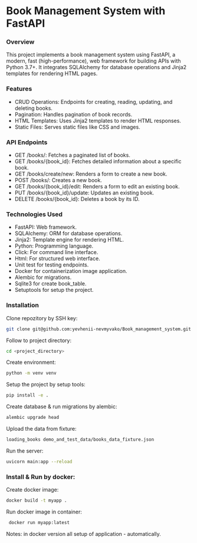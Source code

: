 # Book Management System with FastAPI

### Overview
This project implements a book management system using FastAPI, a modern, fast (high-performance), web framework for building APIs with Python 3.7+. It integrates SQLAlchemy for database operations and Jinja2 templates for rendering HTML pages.

### Features

* CRUD Operations: Endpoints for creating, reading, updating, and deleting books.
* Pagination: Handles pagination of book records.
* HTML Templates: Uses Jinja2 templates to render HTML responses.
* Static Files: Serves static files like CSS and images.

### API Endpoints
* GET /books/: Fetches a paginated list of books.
* GET /books/{book_id}: Fetches detailed information about a specific book.
* GET /books/create/new: Renders a form to create a new book.
* POST /books/: Creates a new book.
* GET /books/{book_id}/edit: Renders a form to edit an existing book.
* PUT /books/{book_id}/update: Updates an existing book.
* DELETE /books/{book_id}: Deletes a book by its ID.

### Technologies Used
* FastAPI: Web framework.
* SQLAlchemy: ORM for database operations.
* Jinja2: Template engine for rendering HTML.
* Python: Programming language.
* Click: For command line interface.
* Html: For structured web interface.
* Unit test for testing endpoints.
* Docker for containerization image application.
* Alembic for migrations.
* Sqlite3 for create book_table.
* Setuptools for setup the project.

### Installation
Clone repozitory by SSH key:
```bash
git clone git@github.com:yevhenii-nevmyvako/Book_management_system.git
```
Follow to project directory:
```bash
cd <project_directory>
```
Create environment:
```bash
python -m venv venv
```
Setup the project by setup tools:
```bash
pip install -e .
```
Create database & run migrations by alembic:
```bash
alembic upgrade head
```
Upload the data from fixture:
```bash
loading_books demo_and_test_data/books_data_fixture.json
```
Run the server:
```bash
uvicorn main:app --reload
```

### Install & Run by docker:
Create docker image:
```bash
docker build -t myapp .
```
Run docker image in container:
```bash
 docker run myapp:latest
```
Notes: in docker version all setup of application - automatically.
